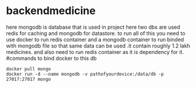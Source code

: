 ﻿# backendmedicine
 here mongodb is database that is used in project
 here two dbs are used redis for caching and mongodb for datastore.
 to run all of this you need to use docker to run redis container and a mongodb container to run binded with mongodb file so that same data can be used .it contain roughly 1.2 lakh medicines.
 and also need to run redis container as it is dependency for it.
 #commands to bind docker to this db
 ```
docker pull mongo
docker run -d --name mongodb -v pathofyourdevice:/data/db -p 27017:27017 mongo

```
 
